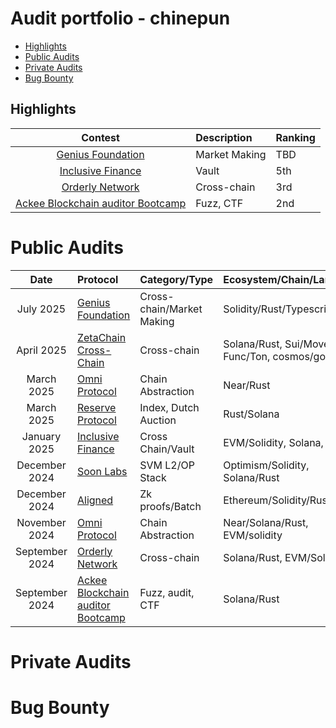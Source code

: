 
# Audit portfolio - chinepun
- [Highlights](#highlights)
- [Public Audits](#public-audits)
- [Private Audits](#private-audits)
- [Bug Bounty](#Bug-Bounty)

## Highlights
| Contest | Description | Ranking  |
| :---: | :--- | :---  |   
[Genius Foundation](https://cantina.xyz/code/12acc80c-4e4c-4081-a0a3-faa92150651a/) | Market Making | TBD |     
[Inclusive Finance](https://cantina.xyz/competitions/3eff5a8f-b73a-4cfe-8c54-546b475548f0) | Vault | 5th |
[Orderly Network](https://audits.sherlock.xyz/contests/524) | Cross-chain | 3rd |  
[Ackee Blockchain auditor Bootcamp](https://ackee.xyz/solana-auditors-bootcamp) | Fuzz, CTF | 2nd |

# Public Audits
Date | Protocol | Category/Type | Ecosystem/Chain/Language | Provider | Solo/Team | Findings(Solo) | Ranking | extra
| :---: | :--- | :---  | :--- | :---: | :--- | :--- | :--- | :--- |
July 2025 | [Genius Foundation](https://cantina.xyz/code/12acc80c-4e4c-4081-a0a3-faa92150651a/) | Cross-chain/Market Making | Solidity/Rust/Typescript | [Cantina](https://cantina.xyz/) | Solo | 2 H 1 M | [TBD](https://cantina.xyz/code/12acc80c-4e4c-4081-a0a3-faa92150651a/leaderboard) |
April 2025 | [ZetaChain Cross-Chain](https://audits.sherlock.xyz/contests/857) | Cross-chain | Solana/Rust, Sui/Move, Func/Ton, cosmos/go | [Sherlock](https://www.sherlock.xyz/) | Solo | 1 H | [14th](https://audits.sherlock.xyz/contests/857/leaderboard) | [audit report](https://audits.sherlock.xyz/contests/857/report)
March 2025 | [Omni Protocol](https://github.com/Near-One/omni-bridge/tree/audit-fast-transfers) | Chain Abstraction | Near/Rust | [Auditone](https://www.auditone.io/) | Team | 1 L | - |
March 2025 | [Reserve Protocol](https://cantina.xyz/competitions/8b94becd-54e7-41cd-88e6-caae7becc76a) | Index, Dutch Auction | Rust/Solana |  [Cantina](https://cantina.xyz/) | Solo | 2 M 1 L | [9th](https://cantina.xyz/competitions/8b94becd-54e7-41cd-88e6-caae7becc76a/leaderboard) |
January 2025 | [Inclusive Finance](https://cantina.xyz/competitions/3eff5a8f-b73a-4cfe-8c54-546b475548f0) | Cross Chain/Vault | EVM/Solidity, Solana, Rust | [Cantina](https://cantina.xyz/) | Solo | 3(1) H 1(1) M | [5th](https://cantina.xyz/competitions/3eff5a8f-b73a-4cfe-8c54-546b475548f0/leaderboard) | [POC](https://gist.github.com/chinepun/8e9e7fc2ef82c3428d164baa9956d726)
December 2024 | [Soon Labs](https://cantina.xyz/competitions/08c2b0b4-8449-4136-82a2-7074ccdfffac) | SVM L2/OP Stack | Optimism/Solidity, Solana/Rust | [Cantina](https://cantina.xyz/) | Solo | 1 M 5 L | [15th](https://cantina.xyz/competitions/08c2b0b4-8449-4136-82a2-7074ccdfffac/leaderboard) |
December 2024 | [Aligned](https://cantina.xyz/competitions/781d30df-39a9-47e6-b290-e388c79e04ea) | Zk proofs/Batch | Ethereum/Solidity/Rust/Go | [Cantina](https://cantina.xyz/) | Solo | 1 M | [9th](https://cantina.xyz/competitions/781d30df-39a9-47e6-b290-e388c79e04ea/leaderboard) |
November 2024 | [Omni Protocol](https://github.com/Near-One/omni-bridge/tree/audit-22-11-24) | Chain Abstraction | Near/Solana/Rust, EVM/solidity | [Auditone](https://www.auditone.io/) | Team | 1 M 2 L | - | [fuzz report](./fuzz_reports/Omni%20Protocol/)
September 2024 | [Orderly Network](https://audits.sherlock.xyz/contests/524) | Cross-chain | Solana/Rust, EVM/Solidity | [Sherlock](https://www.sherlock.xyz/) | Solo | 2 H | [3rd 🥉](https://audits.sherlock.xyz/contests/524/leaderboard) | [audit report](https://audits.sherlock.xyz/contests/524/report)
September 2024 | [Ackee Blockchain auditor Bootcamp](https://ackee.xyz/solana-auditors-bootcamp) | Fuzz, audit, CTF | Solana/Rust | [Ackee Blockchain](https://ackee.xyz/) | Solo | - | [2nd 🥈](https://github.com/Ackee-Blockchain/awesome-trident-tests?tab=readme-ov-file#solana-auditors-bootcamp-leaderboard) | [fuzz report](./fuzz_reports/raydium-cp-swap-by-chinepun/)

# Private Audits

# Bug Bounty
